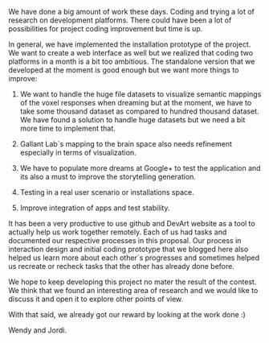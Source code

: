 We have done a big amount of work these days. Coding and trying a lot of research on development platforms. There could have been a lot of possibilities for project coding improvement but time is up. 

In general, we have implemented the installation prototype of the project. We want to create a web interface as well but we realized that coding two platforms in a month is a bit too ambitious. The standalone version that we developed at the moment is good enough but we want more things to improve:

1. We want to handle the huge file datasets to visualize semantic mappings of the voxel responses when dreaming but at the moment, we have to take some thousand dataset as compared to hundred thousand dataset. We have found a solution to handle huge datasets but we need a bit more time to implement that.

2. Gallant Lab`s mapping to the brain space also needs refinement especially in terms of visualization.

3. We have to populate more dreams at Google+ to test the application and its also a must to improve the storytelling generation.

4. Testing in a real user scenario or installations space.

5. Improve integration of apps and test stability.


It has been a very productive to use github and DevArt website as a tool to actually help us work together remotely. Each of us had tasks and documented our respective processes in this proposal.  Our process in interaction design and initial coding prototype that we blogged here also helped us learn more about each other`s progresses and sometimes helped us recreate or recheck tasks that the other has already done before.

We hope to keep developing this project no mater the result of the contest. We think that we found an interesting area of research and we would like to discuss it and open it to explore other points of view.

With that said, we already got our reward by looking at the work done :)

Wendy and Jordi.



